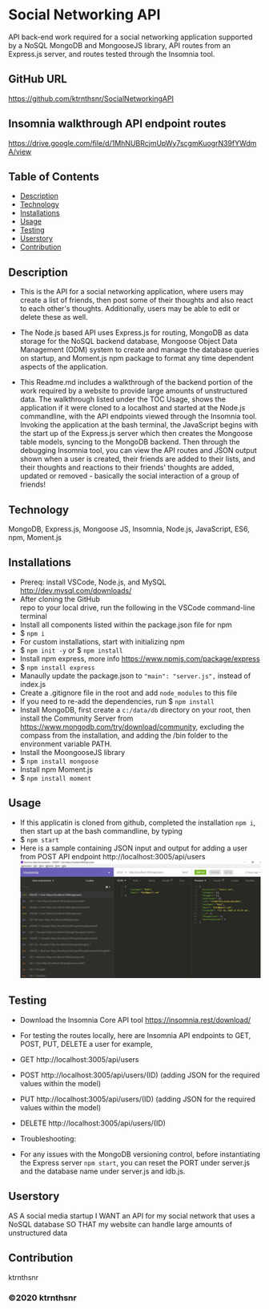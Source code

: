 ﻿# Social Networking API

API back-end work required for a social networking application supported by a NoSQL MongoDB and MongooseJS library, API routes from an Express.js server, and routes tested through the Insomnia tool.

## GitHub URL

https://github.com/ktrnthsnr/SocialNetworkingAPI

## Insomnia walkthrough API endpoint routes

https://drive.google.com/file/d/1MhNUBRcjmUpWy7scgmKuogrN39fYWdmA/view

## Table of Contents

* [Description](#description)
* [Technology](#technology)
* [Installations](#installations)
* [Usage](#usage)
* [Testing](#testing)
* [Userstory](#Userstory)
* [Contribution](#contribution)

## Description

- This is the API for a social networking application, where users may create a list of friends, then post some of their thoughts and also react to each other's thoughts. Additionally, users may be able to edit or delete these as well. 

- The Node.js based API uses Express.js for routing, MongoDB as data storage for the NoSQL backend database, Mongoose Object Data Management (ODM) system to create and manage the database queries on startup, and Moment.js npm package to format any time dependent aspects of the application. 

- This Readme.md includes a walkthrough of the backend portion of the work required by a website to provide large amounts of unstructured data.  The walkthrough listed under the TOC Usage, shows the application if it were cloned to a localhost and started at the Node.js commandline, with the API endpoints viewed through the Insomnia tool. Invoking the application at the bash terminal, the JavaScript begins with the start up of the Express.js server which then creates the Mongoose table models, syncing to the MongoDB backend. Then through the debugging Insomnia tool, you can view the API routes and JSON output shown when a user is created, their friends are added to their lists, and their thoughts and reactions to their friends' thoughts are added, updated or removed - basically the social interaction of a group of friends!

## Technology

MongoDB, Express.js, Mongoose JS, Insomnia, Node.js, JavaScript, ES6, npm, Moment.js

## Installations

- Prereq: install VSCode, Node.js, and MySQL http://dev.mysql.com/downloads/
- After cloning the GitHub repo to your local drive, run the following in the VSCode command-line terminal
- Install all components listed within the package.json file for npm
- $ `npm i`
- For custom installations, start with initializing npm
- $ `npm init -y` or $ `npm install`
- Install npm express, more info https://www.npmjs.com/package/express
- $ `npm install express`
- Manaully update the package.json to  `"main": "server.js",` instead of index.js
- Create a .gitignore file in the root and add `node_modules` to this file
- If you need to re-add the dependencies, run $ `npm install`
- Install MongoDB, first create a `c:/data/db` directory on your root, then install the Community Server from https://www.mongodb.com/try/download/community, excluding the compass from the installation, and adding the /bin folder to the environment variable PATH.
- Install the MoongooseJS library
- $ `npm install mongoose`
- Install npm Moment.js
- $ `npm install moment`

## Usage

- If this applicatin is cloned from github, completed the installation `npm i`, then start up at the bash commandline, by typing
- $ `npm start`
- Here is a sample containing JSON input and output for adding a user from POST API endpoint http://localhost:3005/api/users
![PostUser](./img/1.createAUser.jpg "post user")


## Testing
- Download the Insomnia Core API tool https://insomnia.rest/download/
- For testing the routes locally, here are Insomnia API endpoints to GET, POST, PUT, DELETE a user for example,
- GET http://localhost:3005/api/users
- POST http://localhost:3005/api/users/(ID) (adding JSON for the required values within the model)
- PUT http://localhost:3005/api/users/(ID) (adding JSON for the required values within the model)
- DELETE http://localhost:3005/api/users/(ID)

- Troubleshooting:
- For any issues with the MongoDB versioning control, before instantiating the Express server `npm start`, you can reset the PORT under server.js and the database name under server.js and idb.js.

## Userstory

AS A social media startup
I WANT an API for my social network that uses a NoSQL database
SO THAT my website can handle large amounts of unstructured data

## Contribution

ktrnthsnr

### ©️2020 ktrnthsnr
